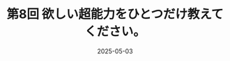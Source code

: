 ---
archiveId: archive0008
title: 第8回 欲しい超能力をひとつだけ教えてください。
description: archive template
draft: true
date: 2025-05-03
videoId: Qw4Fdr_RrII
tags: ['お便り']
---